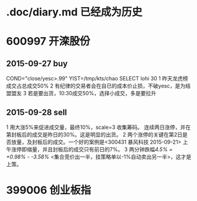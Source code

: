 # .doc/diary.md 已经成为历史

# 600997	开滦股份

  2015-09-27 buy
---------------------------------------------------------------------------

  COND="close/yesc>.99" YIST=/tmp/kts/chao SELECT lohi 30
  1 昨天龙虎榜成交占总成交50%
  2 有纪律的交易者会在自已的成本价止损，不破yesc，是为结盟盟友
  3 若是要出货，10:30成交50%，选择小成交，多是要拉升

  2015-09-28 sell
---------------------------------------------------------------------------
  1 用大涨5%来促进成交量，最终10%，scale=3 收集筹码。
    连续两日涨停，并在第封板后的成交是昨日的30%。这是明显的出货。
  2 两个涨停的关键在第2日是否放量，及封板后的成交。一个好的案例是<300431 暴风科技 2015-09-21>
    上午涨停即缩量，并且封板后的成交只有前日的7%。
  3 两分钟跌幅*4.5% = +0.98% - -3.58%*
    <集合竞价出一半，挂策略单以-1%自动卖出另一半>，这才是上策。

# 399006 创业板指
